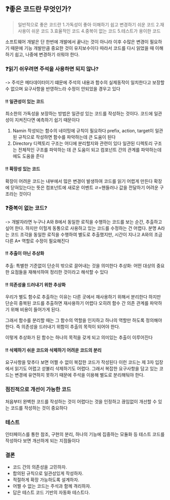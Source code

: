 ## ❓좋은 코드란 무엇인가?
> 일반적으로 좋은 코드란
1.가독성이 좋아 이해하기 쉽고 변경하기 쉬운 코드
2.재사용이 쉬운 코드
3.효율적인 코드
4.중복이 없는 코드
5.테스트가 용이한 코드

소프트웨어 개발은 단 한번에 개발에서 끝나는 것이 아니라 이후 수많은 변경이 필요하기 때문에 기능 개발만큼 중요한 것이 유지보수이다 따라서 코드를 다시 읽었을 때 이해하기 쉽고, 나중에 변경하기 쉬워야 한다.

### ❓읽기 쉬우려면 주석을 사용하면 되지 않나?
-> 주석은 메타데이터이기 떄문에 주석의 내용과 함수의 실제동작이 일치한다고 보장할 수 없으며 요구사항을 반영하느라 수정이 안되었을 경우고 있다

#### ‼️ 일관성이 있는 코드
최소한의 가독성을 보장하는 방법은 일관성 있는 코드를 작성하는 것이다. 코드에 일관성이 지켜진다면 예측하기 쉽기 때문이다
1. Namin
작성되는 함수의 네이밍에 규칙이 필요하다
prefix, action, target이 일관된 규칙으로 작성하면 함수를 파악하는데 큰 도움이 된다
2. Directory
디렉토리 구조는 어디에 분리할지와 관련이 있다
일관된 디렉토리 구조는 전체적인 구조를 파악하는 데 큰 도움이 되고 컴포넌트 간의 관계를 파악하는데에도 도움을 준다

#### ‼️ 확장성 있는 코드
확장이 어려운 코드는 내부에서 많은 변경이 발생하여 코드를 읽기 어렵게 만든다
확장에 닫혀있는다는 뜻은 컴포넌트에 새로운 이벤트 ㄹ=핸들러나 값을 전달하기 어려운 구조라는 것이다

### ❓중복이 없는 코드?
-> 개발자라면 누구나 A와 B에서 동일한 로직을 수행하는 코드를 보는 순간, 추출하고 싶어 한다. 하지만 이헐게 동통으로 사용하고 있는 코드를 수정하는 건 어렵다. 분명 A라는 코드 조각을 동일한 로직을 수행하여 별도로 추출했지만, 시간이 지나고 A와의 조금 다른 A* 역할로 수정이 필요해진다

#### ‼️ 추출이 아닌 추상화
추출: 특별한 기준없이 단순히 밖으로 끌어내는 것을 의미한다
추상화: 어떤 대상의 중요한 요점들을 재해석하여 정리한 것이라고 해석할 수 있다

#### ‼️ 의존성을 드러내기 위한 추상화
우리가 별도 함수로 추출하는 이유는 다른 곳에서 재사용하기 위해서 분리한다
하지만 단순히 중복된 코드를 추출하면 재사용하기 어렵다
오히려 함수 간 의존 관계를 파악하기 위해 비용이 들어가게 된다.

그래서 함수를 분리할 때는 그 함수의 역할을 인지하고 하나의 역할만 하도록 정의해야 한다. 즉 의존성을 드러내기 위함이 추출의 목적이 되어야 한다.

이렇게 추상화가 된 함수는 하나의 목적을 갖게 되고 의미있는 추출이 이루어진다

#### ‼️ 삭제하기 쉬운 코드와 삭제하기 어려운 코드의 분리
요구사항을 맞추다 보면 어쩔 수 없이 복잡한 코드가 작성된다 이런 코드는 제 3자 입장에서 읽기도 어렵고 섣불리 삭제하기도 어렵다.
그래서 복잡한 요구사항을 담고 있는 코드는 변경에 유연하지 못하기 때문에 주석을 이용해 별도로 분리해둬야 한다.

### 점진적으로 개선이 가능한 코드
처음부터 완벽한 코드를 작성하는 것이 어렵다는 것을 인정하고 끊임없이 개선할 수 있는 코드를 작성하는 것이 중요하다

### 테스트
인터페이스를 통한 참조, 구현의 분리, 하나의 기능에 집중하는 모듈화 등 테스트 코드를 작성하다 보면 개선하게 되는 지점들이다

### 결론
* 코드 간의 의존성을 고민하자.
* 합의된 규칙으로 일관성있게 작성하자.
* 적절하게 확장 가능하도록 설계하자.
* 어쩔 수 없는 코드는 주석과 함께 격리하자.
* 답은 테스트 코드 기반의 자동화 테스트다.